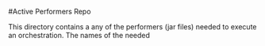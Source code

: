 #Active Performers Repo 

This directory contains a any of the performers (jar files) needed to execute an
orchestration. The names of the needed 